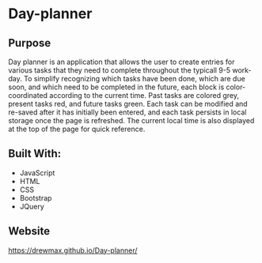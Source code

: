 # Day-planner

## Purpose
Day planner is an application that allows the user to create entries for various tasks that they need to complete throughout the typicall 9-5 work-day. To simplify recognizing which tasks have been done, which are due soon, and which need to be completed in the future, each block is color-coordinated according to the current time. Past tasks are colored grey, present tasks red, and future tasks green. 
Each task can be modified and re-saved after it has initially been entered, and each task persists in local storage once the page is refreshed. 
The current local time is also displayed at the top of the page for quick reference. 

## Built With:
* JavaScript
* HTML
* CSS
* Bootstrap
* JQuery

## Website
https://drewmax.github.io/Day-planner/
